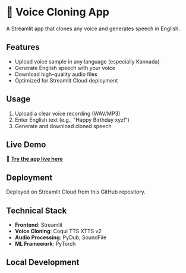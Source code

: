 ﻿# 🎤 Voice Cloning App

A Streamlit app that clones any voice and generates speech in English.

## Features
- Upload voice sample in any language (especially Kannada)
- Generate English speech with your voice
- Download high-quality audio files
- Optimized for Streamlit Cloud deployment

## Usage
1. Upload a clear voice recording (WAV/MP3)
2. Enter English text (e.g., "Happy Birthday xyz!")
3. Generate and download cloned speech

## Live Demo
🚀 **[Try the app live here]([https://sv6337-voice-cloner-streamlit-app-wvk4i2.streamlit.app/])**

## Deployment
Deployed on Streamlit Cloud from this GitHub repository.

## Technical Stack
- **Frontend**: Streamlit
- **Voice Cloning**: Coqui TTS XTTS v2
- **Audio Processing**: PyDub, SoundFile
- **ML Framework**: PyTorch

## Local Development



